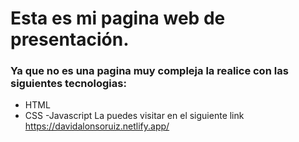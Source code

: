 # Esta es mi pagina web de presentación.
### Ya que no es una pagina muy compleja la realice con las siguientes tecnologias:
- HTML
- CSS
-Javascript
La puedes visitar en el siguiente link https://davidalonsoruiz.netlify.app/
